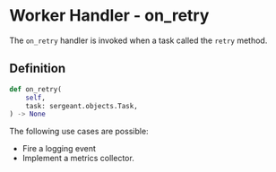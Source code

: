 # Worker Handler - on_retry

The `on_retry` handler is invoked when a task called the `retry` method.

## Definition

```python
def on_retry(
    self,
    task: sergeant.objects.Task,
) -> None
```

The following use cases are possible:

- Fire a logging event
- Implement a metrics collector.
